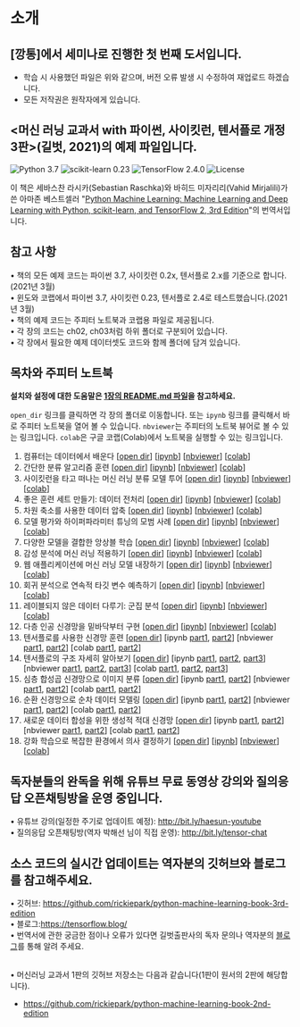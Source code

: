 # 소개
## [깡통]에서 세미나로 진행한 첫 번째 도서입니다.
- 학습 시 사용했던 파일은 위와 같으며, 버전 오류 발생 시 수정하여 재업로드 하겠습니다.
- 모든 저작권은 원작자에게 있습니다.

## <머신 러닝 교과서 with 파이썬, 사이킷런, 텐서플로 개정 3판>(길벗, 2021)의 예제 파일입니다.

![Python 3.7](https://img.shields.io/badge/Python-3.7-blue.svg?style=plastic)
![scikit-learn 0.23](https://img.shields.io/badge/scikit--learn-0.24.0-red.svg?style=plastic)
![TensorFlow 2.4.0](https://img.shields.io/badge/TensorFlow-2.4.0-orange.svg?style=plastic)
![License](https://img.shields.io/badge/Code%20License-MIT-blue.svg?style=plastic)


이 책은 세바스찬 라시카(Sebastian Raschka)와 바히드 미자리리(Vahid Mirjalili)가 쓴 아마존 베스트셀러 "[Python Machine Learning: Machine Learning and Deep Learning with Python, scikit-learn, and TensorFlow 2, 3rd Edition](https://www.amazon.com/Python-Machine-Learning-scikit-learn-TensorFlow/dp/1789955750/)"의 번역서입니다.

## 참고 사항

• 책의 모든 예제 코드는 파이썬 3.7, 사이킷런 0.2x, 텐서플로 2.x를 기준으로 합니다.(2021년 3월) </br>
• 윈도와 코랩에서 파이썬 3.7, 사이킷런 0.23, 텐서플로 2.4로 테스트했습니다.(2021년 3월)</br>
• 책의 예제 코드는 주피터 노트북과 코랩용 파일로 제공됩니다.</br>
• 각 장의 코드는 ch02, ch03처럼 하위 폴더로 구분되어 있습니다.</br>
• 각 장에서 필요한 예제 데이터셋도 코드와 함께 폴더에 담겨 있습니다.</br>

## 목차와 주피터 노트북

**설치와 설정에 대한 도움말은 [1장의 README.md 파일](ch01/README.md)을 참고하세요.**

`open_dir` 링크를 클릭하면 각 장의 폴더로 이동합니다. 또는 `ipynb` 링크를 클릭해서 바로 주피터 노트북을 열어 볼 수 있습니다. `nbviewer`는 주피터의 노트북 뷰어로 볼 수 있는 링크입니다. `colab`은 구글 코랩(Colab)에서 노트북을 실행할 수 있는 링크입니다.

1. 컴퓨터는 데이터에서 배운다 [[open dir](./ch01)] [[ipynb](./ch01/ch01.ipynb)] [[nbviewer](https://nbviewer.jupyter.org/github/rickiepark/python-machine-learning-book-3rd-edition/blob/master/ch01/ch01.ipynb)] [[colab](https://colab.research.google.com/github/rickiepark/python-machine-learning-book-3rd-edition/blob/master/ch01/ch01.ipynb)]
2. 간단한 분류 알고리즘 훈련 [[open dir](./ch02)] [[ipynb](./ch02/ch02.ipynb)] [[nbviewer](https://nbviewer.jupyter.org/github/rickiepark/python-machine-learning-book-3rd-edition/blob/master/ch02/ch02.ipynb)] [[colab](https://colab.research.google.com/github/rickiepark/python-machine-learning-book-3rd-edition/blob/master/ch02/ch02.ipynb)]
3. 사이킷런을 타고 떠나는 머신 러닝 분류 모델 투어 [[open dir](./ch03)] [[ipynb](./ch03/ch03.ipynb)] [[nbviewer](https://nbviewer.jupyter.org/github/rickiepark/python-machine-learning-book-3rd-edition/blob/master/ch03/ch03.ipynb)] [[colab](https://colab.research.google.com/github/rickiepark/python-machine-learning-book-3rd-edition/blob/master/ch03/ch03.ipynb)]
4. 좋은 훈련 세트 만들기: 데이터 전처리 [[open dir](./ch04)] [[ipynb](./ch04/ch04.ipynb)] [[nbviewer](https://nbviewer.jupyter.org/github/rickiepark/python-machine-learning-book-3rd-edition/blob/master/ch04/ch04.ipynb)] [[colab](https://colab.research.google.com/github/rickiepark/python-machine-learning-book-3rd-edition/blob/master/ch04/ch04.ipynb)]
5. 차원 축소를 사용한 데이터 압축 [[open dir](./ch05)] [[ipynb](./ch05/ch05.ipynb)] [[nbviewer](https://nbviewer.jupyter.org/github/rickiepark/python-machine-learning-book-3rd-edition/blob/master/ch05/ch05.ipynb)] [[colab](https://colab.research.google.com/github/rickiepark/python-machine-learning-book-3rd-edition/blob/master/ch05/ch05.ipynb)]
6. 모델 평가와 하이퍼파라미터 튜닝의 모범 사례 [[open dir](./ch06)] [[ipynb](./ch06/ch06.ipynb)] [[nbviewer](https://nbviewer.jupyter.org/github/rickiepark/python-machine-learning-book-3rd-edition/blob/master/ch06/ch06.ipynb)] [[colab](https://colab.research.google.com/github/rickiepark/python-machine-learning-book-3rd-edition/blob/master/ch06/ch06.ipynb)]
7. 다양한 모델을 결합한 앙상블 학습 [[open dir](./ch07)] [[ipynb](./ch07/ch07.ipynb)] [[nbviewer](https://nbviewer.jupyter.org/github/rickiepark/python-machine-learning-book-3rd-edition/blob/master/ch07/ch07.ipynb)] [[colab](https://colab.research.google.com/github/rickiepark/python-machine-learning-book-3rd-edition/blob/master/ch07/ch07.ipynb)]
8. 감성 분석에 머신 러닝 적용하기 [[open dir](./ch08)] [[ipynb](./ch08/ch08.ipynb)] [[nbviewer](https://nbviewer.jupyter.org/github/rickiepark/python-machine-learning-book-3rd-edition/blob/master/ch08/ch08.ipynb)] [[colab](https://colab.research.google.com/github/rickiepark/python-machine-learning-book-3rd-edition/blob/master/ch08/ch08.ipynb)]
9. 웹 애플리케이션에 머신 러닝 모델 내장하기 [[open dir](./ch09)] [[ipynb](./ch09/ch09.ipynb)] [[nbviewer](https://nbviewer.jupyter.org/github/rickiepark/python-machine-learning-book-3rd-edition/blob/master/ch09/ch09.ipynb)] [[colab](https://colab.research.google.com/github/rickiepark/python-machine-learning-book-3rd-edition/blob/master/ch09/ch09.ipynb)]
10. 회귀 분석으로 연속적 타깃 변수 예측하기 [[open dir](./ch10)] [[ipynb](./ch10/ch10.ipynb)] [[nbviewer](https://nbviewer.jupyter.org/github/rickiepark/python-machine-learning-book-3rd-edition/blob/master/ch10/ch10.ipynb)] [[colab](https://colab.research.google.com/github/rickiepark/python-machine-learning-book-3rd-edition/blob/master/ch10/ch10.ipynb)]
11. 레이블되지 않은 데이터 다루기: 군집 분석 [[open dir](./ch11)] [[ipynb](./ch11/ch11.ipynb)] [[nbviewer](https://nbviewer.jupyter.org/github/rickiepark/python-machine-learning-book-3rd-edition/blob/master/ch11/ch11.ipynb)] [[colab](https://colab.research.google.com/github/rickiepark/python-machine-learning-book-3rd-edition/blob/master/ch11/ch11.ipynb)]
12. 다층 인공 신경망을 밑바닥부터 구현 [[open dir](./ch12)] [[ipynb](./ch12/ch12.ipynb)] [[nbviewer](https://nbviewer.jupyter.org/github/rickiepark/python-machine-learning-book-3rd-edition/blob/master/ch12/ch12.ipynb)] [[colab](https://colab.research.google.com/github/rickiepark/python-machine-learning-book-3rd-edition/blob/master/ch12/ch12.ipynb)]
13. 텐서플로를 사용한 신경망 훈련 [[open dir](./ch13)] [ipynb [part1](./ch13/ch13_part1.ipynb), [part2](./ch13/ch13_part2.ipynb)] [nbviewer [part1](https://nbviewer.jupyter.org/github/rickiepark/python-machine-learning-book-3rd-edition/blob/master/ch13/ch13_part1.ipynb), [part2](https://nbviewer.jupyter.org/github/rickiepark/python-machine-learning-book-3rd-edition/blob/master/ch13/ch13_part2.ipynb)] [colab [part1](https://colab.research.google.com/github/rickiepark/python-machine-learning-book-3rd-edition/blob/master/ch13/ch13_part1.ipynb), [part2](https://colab.research.google.com/github/rickiepark/python-machine-learning-book-3rd-edition/blob/master/ch13/ch13_part2.ipynb)]
14. 텐서플로의 구조 자세히 알아보기 [[open dir](./ch14)] [ipynb [part1](./ch14/ch14_part1.ipynb), [part2](./ch14/ch14_part2.ipynb), [part3](./ch14/ch14_part3.ipynb)]
[nbviewer [part1](https://nbviewer.jupyter.org/github/rickiepark/python-machine-learning-book-3rd-edition/blob/master/ch14/ch14_part1.ipynb), [part2](https://nbviewer.jupyter.org/github/rickiepark/python-machine-learning-book-3rd-edition/blob/master/ch14/ch14_part2.ipynb), [part3](https://nbviewer.jupyter.org/github/rickiepark/python-machine-learning-book-3rd-edition/blob/master/ch14/ch14_part3.ipynb)]
[colab [part1](https://colab.research.google.com/github/rickiepark/python-machine-learning-book-3rd-edition/blob/master/ch14/ch14_part1.ipynb), [part2](https://colab.research.google.com/github/rickiepark/python-machine-learning-book-3rd-edition/blob/master/ch14/ch14_part2.ipynb), [part3](https://colab.research.google.com/github/rickiepark/python-machine-learning-book-3rd-edition/blob/master/ch14/ch14_part3.ipynb)]
15. 심층 합성곱 신경망으로 이미지 분류 [[open dir](./ch15)] [ipynb [part1](./ch15/ch15_part1.ipynb), [part2](./ch15/ch15_part2.ipynb)]
[nbviewer [part1](https://nbviewer.jupyter.org/github/rickiepark/python-machine-learning-book-3rd-edition/blob/master/ch15/ch15_part1.ipynb), [part2](https://nbviewer.jupyter.org/github/rickiepark/python-machine-learning-book-3rd-edition/blob/master/ch15/ch15_part2.ipynb)]
[colab [part1](https://colab.research.google.com/github/rickiepark/python-machine-learning-book-3rd-edition/blob/master/ch15/ch15_part1.ipynb), [part2](https://colab.research.google.com/github/rickiepark/python-machine-learning-book-3rd-edition/blob/master/ch15/ch15_part2.ipynb)]
16. 순환 신경망으로 순차 데이터 모델링 [[open dir](./ch16)] [ipynb [part1](./ch16/ch16_part1.ipynb), [part2](./ch16/ch16_part2.ipynb)]
[nbviewer [part1](https://nbviewer.jupyter.org/github/rickiepark/python-machine-learning-book-3rd-edition/blob/master/ch16/ch16_part1.ipynb), [part2](https://nbviewer.jupyter.org/github/rickiepark/python-machine-learning-book-3rd-edition/blob/master/ch16/ch16_part2.ipynb)]
[colab [part1](https://colab.research.google.com/github/rickiepark/python-machine-learning-book-3rd-edition/blob/master/ch16/ch16_part1.ipynb), [part2](https://colab.research.google.com/github/rickiepark/python-machine-learning-book-3rd-edition/blob/master/ch16/ch16_part2.ipynb)]
17. 새로운 데이터 합성을 위한 생성적 적대 신경망 [[open dir](./ch17)] [ipynb [part1](./ch17/ch17_part1.ipynb), [part2](./ch17/ch17_part2.ipynb)]
[nbviewer [part1](https://nbviewer.jupyter.org/github/rickiepark/python-machine-learning-book-3rd-edition/blob/master/ch17/ch17_part1.ipynb), [part2](https://nbviewer.jupyter.org/github/rickiepark/python-machine-learning-book-3rd-edition/blob/master/ch17/ch17_part2.ipynb)]
[colab [part1](https://colab.research.google.com/github/rickiepark/python-machine-learning-book-3rd-edition/blob/master/ch17/ch17_part1.ipynb), [part2](https://colab.research.google.com/github/rickiepark/python-machine-learning-book-3rd-edition/blob/master/ch17/ch17_part2.ipynb)]
18. 강화 학습으로 복잡한 환경에서 의사 결정하기 [[open dir](./ch18)] [[ipynb](./ch18/ch18.ipynb)] [[nbviewer](https://nbviewer.jupyter.org/github/rickiepark/python-machine-learning-book-3rd-edition/blob/master/ch18/ch18.ipynb)] [[colab](https://colab.research.google.com/github/rickiepark/python-machine-learning-book-3rd-edition/blob/master/ch18/ch18.ipynb)]

## 독자분들의 완독을 위해 유튜브 무료 동영상 강의와 질의응답 오픈채팅방을 운영 중입니다.

• 유튜브 강의(일정한 주기로 업데이트 예정): http://bit.ly/haesun-youtube </br>
• 질의응답 오픈채팅방(역자 박해선 님이 직접 운영): http://bit.ly/tensor-chat </br>

## 소스 코드의 실시간 업데이트는 역자분의 깃허브와 블로그를 참고해주세요.

• 깃허브: https://github.com/rickiepark/python-machine-learning-book-3rd-edition </br>
• 블로그:https://tensorflow.blog/ </br>
• 번역서에 관한 궁금한 점이나 오류가 있다면 길벗출판사의 독자 문의나 역자분의 [블로그](http://bit.ly/2YGxYfQ)를 통해 알려 주세요. </br></br>

• 머신러닝 교과서 1판의 깃허브 저장소는 다음과 같습니다(1판이 원서의 2판에 해당합니다).

- https://github.com/rickiepark/python-machine-learning-book-2nd-edition
